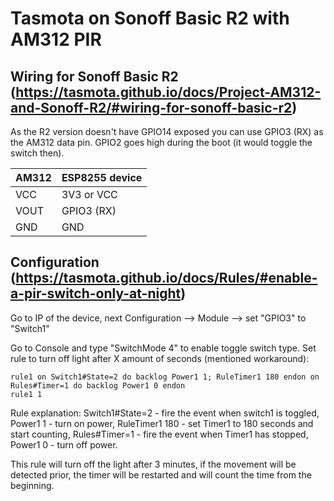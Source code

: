 # Tasmota on Sonoff Basic R2 with AM312 PIR
## Wiring for Sonoff Basic R2 (https://tasmota.github.io/docs/Project-AM312-and-Sonoff-R2/#wiring-for-sonoff-basic-r2)

As the R2 version doesn't have GPIO14 exposed you can use GPIO3 (RX) as the AM312 data pin. GPIO2 goes high during the boot (it would toggle the switch then).

| AM312 |	ESP8255 device |
| ----- | -------------- |
| VCC |	3V3 or VCC |
| VOUT |	GPIO3 (RX) |
| GND  |	GND |

## Configuration (https://tasmota.github.io/docs/Rules/#enable-a-pir-switch-only-at-night)

Go to IP of the device, next Configuration --> Module --> set "GPIO3" to "Switch1"

Go to Console and type "SwitchMode 4" to enable toggle switch type.
    Set rule to turn off light after X amount of seconds (mentioned workaround):

    rule1 on Switch1#State=2 do backlog Power1 1; RuleTimer1 180 endon on Rules#Timer=1 do backlog Power1 0 endon
    rule1 1

Rule explanation: Switch1#State=2 - fire the event when switch1 is toggled, Power1 1 - turn on power, RuleTimer1 180 - set Timer1 to 180 seconds and start counting, Rules#Timer=1 - fire the event when Timer1 has stopped, Power1 0 - turn off power.

This rule will turn off the light after 3 minutes, if the movement will be detected prior, the timer will be restarted and will count the time from the beginning.
